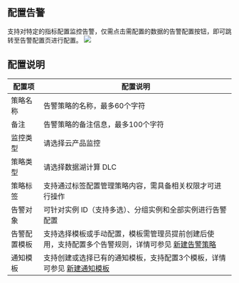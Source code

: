 ## 配置告警
支持对特定的指标配置监控告警，仅需点击需配置的数据的告警配置按钮，即可跳转至告警配置页进行配置。
![](https://qcloudimg.tencent-cloud.cn/raw/2c234d3aa06443c9c9965be9b2509f8b.png)
## 配置说明

| 配置项 | 配置说明 | 
|---------|---------|
|策略名称	|告警策略的名称，最多60个字符|
|备注	|告警策略的备注信息，最多100个字符|
|监控类型	|请选择云产品监控|
|策略类型	|请选择数据湖计算 DLC|
|策略标签	|支持通过标签配置管理策略内容，需具备相关权限才可进行操作|
|告警对象	|可针对实例 ID（支持多选）、分组实例和全部实例进行告警配置|
|告警配置模板	|支持选择模板或手动配置，模板需管理员提前创建后使用，支持配置多个告警规则，详情可参见 [新建告警策略](https://cloud.tencent.com/document/product/248/50398)|
|通知模板	|支持创建或选择已有的通知模板，支持配置3个模板，详情可参见 [新建通知模板](https://cloud.tencent.com/document/product/248/50404)|

